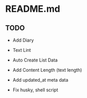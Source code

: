 # README.md

## TODO

- Add Diary

- Text Lint
- Auto Create List Data
- Add Content Length (text length)
- Add updated_at meta data
- Fix husky, shell script
